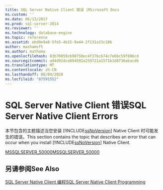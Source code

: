 ```yaml
---
title: SQL Server Native Client 错误 |Microsoft Docs
ms.custom: ''
ms.date: 06/13/2017
ms.prod: sql-server-2014
ms.reviewer: ''
ms.technology: database-engine
ms.topic: reference
ms.assetid: ebd0e9a8-5fe5-4b15-9a44-2f131a13c186
author: mashamsft
ms.author: mathoma
ms.openlocfilehash: 83b70059cb90750ec4f37bcb74c7e6bc59f886cd
ms.sourcegitcommit: ad4d92dce894592a259721a1571b1d8736abacdb
ms.translationtype: MT
ms.contentlocale: zh-CN
ms.lasthandoff: 08/04/2020
ms.locfileid: "87591552"
---
```

# <a name="sql-server-native-client-errors"></a><span data-ttu-id="a1808-102">SQL Server Native Client 错误</span><span class="sxs-lookup"><span data-stu-id="a1808-102">SQL Server Native Client Errors</span></span>
  <span data-ttu-id="a1808-103">本节包含的主题描述当您安装 [!INCLUDE[ssNoVersion](../../includes/ssnoversion-md.md)] Native Client 时可能发生的错误。</span><span class="sxs-lookup"><span data-stu-id="a1808-103">This section contains the topic that describes an error that can occur when you install [!INCLUDE[ssNoVersion](../../includes/ssnoversion-md.md)] Native Client.</span></span>  
  
 [<span data-ttu-id="a1808-104">MSSQLSERVER_50000</span><span class="sxs-lookup"><span data-stu-id="a1808-104">MSSQLSERVER_50000</span></span>](../../relational-databases/errors-events/sql-server-native-client-error-mssqlserver-50000.md)  
  
## <a name="see-also"></a><span data-ttu-id="a1808-105">另请参阅</span><span class="sxs-lookup"><span data-stu-id="a1808-105">See Also</span></span>  
 [<span data-ttu-id="a1808-106">SQL Server Native Client 编程</span><span class="sxs-lookup"><span data-stu-id="a1808-106">SQL Server Native Client Programming</span></span>](../../relational-databases/native-client/sql-server-native-client-programming.md)  
  
  
